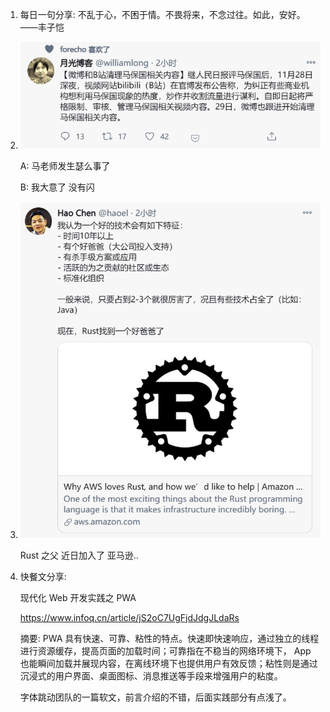 1. 每日一句分享: 不乱于心，不困于情。不畏将来，不念过往。如此，安好。——丰子恺

2. ![image-20201129141341653](docs/image-20201129141341653.png)

   A: 马老师发生瑟么事了

   B: 我大意了 没有闪

3. ![image-20201129141405617](docs/image-20201129141405617.png)

   Rust 之父 近日加入了 亚马逊..

4. 快餐文分享:

   现代化 Web 开发实践之 PWA

   https://www.infoq.cn/article/jS2oC7UgFjdJdgJLdaRs

   摘要: PWA 具有快速、可靠、粘性的特点。快速即快速响应，通过独立的线程进行资源缓存，提高页面的加载时间；可靠指在不稳当的网络环境下， App 也能瞬间加载并展现内容，在离线环境下也提供用户有效反馈；粘性则是通过沉浸式的用户界面、桌面图标、消息推送等手段来增强用户的粘度。

   字体跳动团队的一篇软文，前言介绍的不错，后面实践部分有点浅了。

   

    